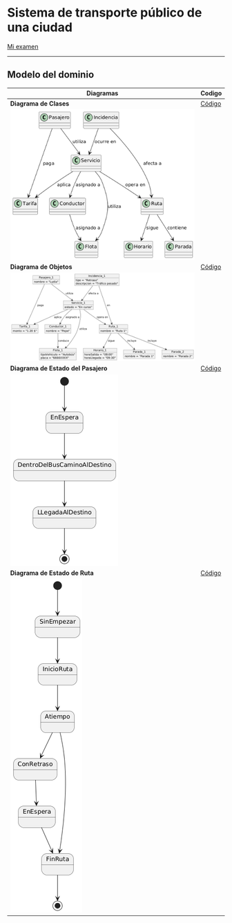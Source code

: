 # Sistema de transporte público de una ciudad

[Mi examen](https://github.com/Ingenieria-Informatica-UNEATLANTICO/app-actividad-post-parcial-lydiaa-gr/blob/main/images/parcialIngenieria.pdf)

---

## Modelo del dominio
| Diagramas                     | Codigo |
| ----------------------------- | ------ |
| **Diagrama de Clases**         | [Código](modelosUML/DiagramaClases.puml) |
| ![Diagrama de Clases](images/DiagramaClases.png) |        |
| **Diagrama de Objetos**        | [Código](modelosUML/DiagramaObjetos.puml) |
| ![Diagrama de Objetos](images/DiagramaObjetos.png) |        |
| **Diagrama de Estado del Pasajero** | [Código](modelosUML/DiagramaEstadosPasajero.puml) |
| ![Diagrama de Estado del Pasajero](images/DiagramaEstadosPasajero.png) |        |
| **Diagrama de Estado de Ruta** | [Código](modelosUML/DiagramaEstadosRuta.puml) |
| ![Diagrama de Estado de Ruta](images/DiagramaEstadosRuta.png) |        |



